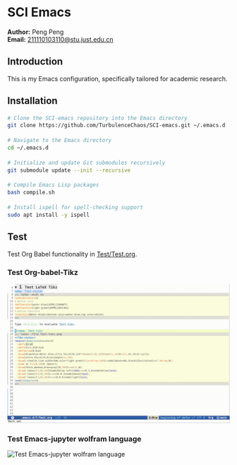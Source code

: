 # SCI Emacs

**Author:** Peng Peng \
**Email:** [211110103110@stu.just.edu.cn](mailto:211110103110@stu.just.edu.cn)

## Introduction
This is my Emacs configuration, specifically tailored for academic research.

## Installation
```bash
# Clone the SCI-emacs repository into the Emacs directory
git clone https://github.com/TurbulenceChaos/SCI-emacs.git ~/.emacs.d

# Navigate to the Emacs directory
cd ~/.emacs.d

# Initialize and update Git submodules recursively
git submodule update --init --recursive

# Compile Emacs Lisp packages
bash compile.sh

# Install ispell for spell-checking support
sudo apt install -y ispell
```

## Test
Test Org Babel functionality in [Test/Test.org](Test/Test.org).

### Test Org-babel-Tikz

![Test Org-babel-Tikz](Test/Test-org-babel-tikz.gif)

### Test Emacs-jupyter wolfram language

![Test Emacs-jupyter wolfram language](Test/Test-emacs-jupyter-wolfram-language.gif)
